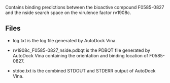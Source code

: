 Contains binding predictions between the bioactive compound F0585-0827 and the nside search space on the virulence factor rv1908c.

## Files

- log.txt is the log file generated by AutoDock Vina.

- rv1908c_F0585-0827_nside.pdbqt is the PDBQT file generated by AutoDock Vina containing the orientation and binding location of F0585-0827.

- stdoe.txt is the combined STDOUT and STDERR output of AutoDock Vina.

